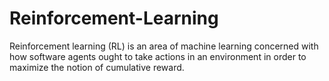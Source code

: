 # Reinforcement-Learning
Reinforcement learning (RL) is an area of machine learning concerned with how software agents ought to take actions in an environment in order to maximize the notion of cumulative reward.
